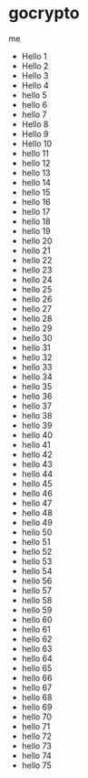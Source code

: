 # gocrypto
me
- Hello 1
- Hello 2
- Hello 3
- Hello 4
- hello 5
- hello 6
- hello 7
- Hello 8
- Hello 9
- Hello 10
- hello 11
- hello 12
- hello 13
- hello 14
- hello 15
- hello 16
- hello 17
- hello 18
- hello 19
- hello 20
- hello 21
- hello 22
- hello 23
- hello 24
- hello 25
- hello 26
- hello 27
- hello 28
- hello 29
- hello 30
- hello 31
- hello 32
- hello 33
- hello 34
- hello 35
- hello 36
- hello 37
- hello 38
- hello 39
- hello 40
- hello 41
- hello 42
- hello 43
- hello 44
- hello 45
- hello 46
- hello 47
- hello 48
- hello 49
- hello 50
- hello 51
- hello 52
- hello 53
- hello 54
- hello 56
- hello 57
- hello 58
- hello 59
- hello 60
- hello 61
- hello 62
- hello 63
- hello 64
- hello 65
- hello 66
- hello 67
- hello 68
- hello 69
- hello 70
- hello 71
- hello 72
- hello 73
- hello 74
- hello 75

